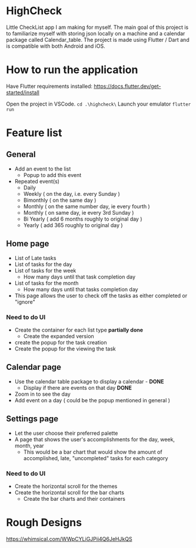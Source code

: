 # HighCheck
Little CheckList app I am making for myself.
The main goal of this project is to familiarize myself with storing json locally on a machine and a calendar package called Calendar_table. 
The project is made using Flutter / Dart and is compatible with both Android and iOS. 

# How to run the application
Have Flutter requirements installed: 
https://docs.flutter.dev/get-started/install

Open the project in VSCode. 
``` cd .\highcheck\ ```
Launch your emulator
``` flutter run ```

# Feature list

## General 

* Add an event to the list
    * Popup to add this event
* Repeated event(s)
    * Daily
    * Weekly ( on the day, i.e. every Sunday )
    * Bimonthly ( on the same day )
    * Monthly ( on the same number day, ie every fourth )
    * Monthly ( on same day, ie every 3rd Sunday )
    * Bi Yearly ( add 6 months roughly to original day )
    * Yearly ( add 365 roughly to original day )

## Home page

* List of Late tasks
* List of tasks for the day
* List of tasks for the week
    * How many days until that task completion day
* List of tasks for the month
    * How many days until that tasks completion day
* This page allows the user to check off the tasks as either completed or "ignore"

### Need to do UI

* Create the container for each list type **partially done** 
    * Create the expanded version
* create the popup for the task creation
* Create the popup for the viewing the task

## Calendar page

* Use the calendar table package to display a calendar - **DONE**
    * Display if there are events on that day **DONE**
* Zoom in to see the day 
* Add event on a day ( could be the popup mentioned in general )

## Settings page

* Let the user choose their preferred palette
* A page that shows the user's accomplishments for the day, week, month, year  
    * This would be a bar chart that would show the amount of accomplished, late, "uncompleted" tasks for each category

### Need to do UI

* Create the horizontal scroll for the themes
* Create the horizontal scroll for the bar charts
    * Create the bar charts and their containers

# Rough Designs

https://whimsical.com/WWpCYLiGJPii4Q6JeHJkQS